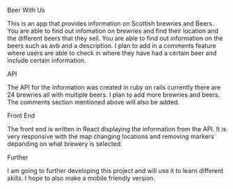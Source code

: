 Beer With Us

This is an app that provides information on Scottish brewries and Beers. You are able to find out infomation on brewries and find their location and the different beers that they sell. You are able to find out information on the beers such as avb and a description. I plan to add in a comments feature where users are able to check in where they have had a certain beer and include certain information.

API

The API for the information was created in ruby on rails currently there are 24 brewries all with multiple beers. I plan to add more brewries and beers. The comments section mentioned above will also be added.

Front End

The front end is written in React displaying the information from the API. It is very responsive with the map changing locations and removing markers depanding on what brewery is selected. 

Further

I am going to further developing this project and will use it to learn different skills. I hope to also make a mobile friendly version.

